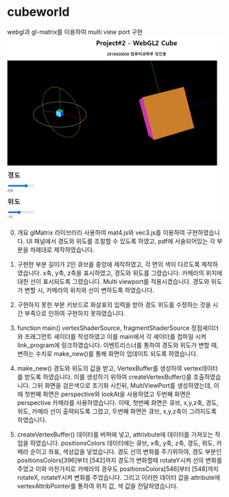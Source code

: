 # cubeworld
webgl과 gl-matrix를 이용하여 multi view port 구현
![cubeworld](https://github.com/LittleSamakFox/cubeworld/blob/main/cubeworld.png?raw=true)


0. 개요
 glMatrix 라이브러리 사용하여 mat4.js와 vec3.js를 이용하여 구현하였습니다. UI 패널에서 경도와 위도를 조절할 수 있도록 하였고,
pdf에 서술되어있는 각 부분을 차례대로 제작하였습니다.

1. 구현한 부분
 길이가 2인 큐브를 중앙에 제작하였고, 각 면의 색이 다르도록 제작하였습니다.
 x축, y축, z축을 표시하였고, 경도와 위도를 그렸습니다.
 카메라의 위치에 대한 선이 표시되도록 그렸습니다.
Multi viewport를 적용시켰습니다.
 경도와 위도가 변할 시, 카메라의 위치와 선이 변하도록 하였습니다.

2. 구현하지 못한 부분
 키보드로 화살표의 입력을 받아 경도 위도를 수정하는 것을 시간 부족으로 인하여 구현하지 못하였습니다.

3. function main()
 vertexShaderSource, fragmentShaderSource 정점셰이더와 프래그먼트 셰이더를 작성하였고 이를 main에서 각 셰이더를 컴파일 시켜
link_program에 링크하였습니다.
이벤트리스너를 통하여 경도와 위도가 변할 때, 변하는 수치로 make_new()를 통해 화면이 업데이트 되도록 하였습니다.

4. make_new()
경도와 위도의 값을 받고, VertexBuffer를 생성하여 vertex데이터를 받도록 하였습니다. 이를 생성하기 위하여 createVertexBuffer()를 호출하였습니다.
그뒤 화면을 검은색으로 초기화 시킨뒤, MultiViewPort를 생성하였는데, 이때 첫번째 화면은 perspective와 lookAt을 사용하였고 두번째 화면은 perspective 카메라를 사용하였습니다.
이때, 첫번째 화면은 큐브, x,y,z축, 경도, 위도, 카메라 선이 출력되도록 그렸고, 두번째 화면은 큐브, x,y,z축이 그려지도록 하였습니다.

5. createVertexBuffer()
데이터를 버퍼에 넣고, attrivbute에 데이터를 가져오는 작업을 하였습니다. positionsColors 데이터에는 큐브, x축, y축, z축, 경도, 위도, 카메라 순이고 좌표, 색상값을 넣었습니다.
경도 선의 변화를 주기위하여, 경도 부분인 positionsColors[396]부터 [542]까지 경도가 변화할때 rotateY시켜 선의 변화를 주었고 이와 마찬가지로 카메라의 경우도
positionsColors[546]부터 [548]까지 rotateX, rotateY시켜 변화를 주었습니다.
그리고 이러한 데이터 값을 attribute에 vertexAttribPointer를 통하여 위치 값, 색 값을 전달하였습니다.
